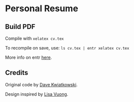 # Personal Resume

## Build PDF

Compile with `xelatex cv.tex`

To recompile on save, use: `ls cv.tex | entr xelatex cv.tex`

More info on entr [here](http://entrproject.org/).

## Credits

Original code by [Dave Kwiatkowski](https://github.com/davekwiatkowski/resume).

Design inspired by [Lisa Vuong](https://github.com/LisaVuong/me-irl/blob/master/lisavuong_resume.pdf).
